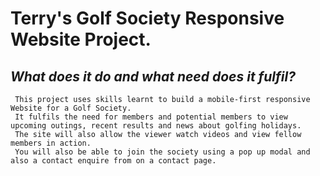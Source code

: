 # **Terry's Golf Society Responsive Website Project.**

## *What does it do and what need does it fulfil?*

     This project uses skills learnt to build a mobile-first responsive Website for a Golf Society.
     It fulfils the need for members and potential members to view upcoming outings, recent results and news about golfing holidays. 
     The site will also allow the viewer watch videos and view fellow members in action. 
     You will also be able to join the society using a pop up modal and also a contact enquire from on a contact page.
     
      